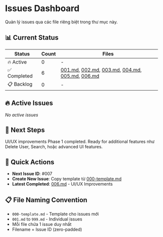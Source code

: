 # Issues Dashboard

Quản lý issues qua các file riêng biệt trong thư mục này.

## 📊 Current Status

| Status | Count | Files |
|--------|-------|-------|
| 🔥 Active | 0 | - |
| ✅ Completed | 6 | [001.md](001.md), [002.md](002.md), [003.md](003.md), [004.md](004.md), [005.md](005.md), [006.md](006.md) |
| 📋 Backlog | 0 | - |

## 🔥 Active Issues
*No active issues*

## 🎯 Next Steps
UI/UX improvements Phase 1 completed. Ready for additional features như Delete User, Search, hoặc advanced UI features.

## 📝 Quick Actions
- **Next Issue ID**: #007
- **Create New Issue**: Copy template từ [000-template.md](000-template.md)
- **Latest Completed**: [006.md](006.md) - UI/UX Improvements

## 📋 File Naming Convention
- `000-template.md` - Template cho issues mới
- `001.md` to `999.md` - Individual issues
- Mỗi file chứa 1 issue duy nhất
- Filename = Issue ID (zero-padded)
